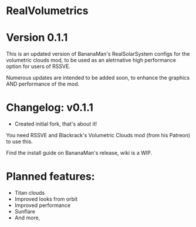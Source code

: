 # RealVolumetrics

# Version 0.1.1

This is an updated version of BananaMan's RealSolarSystem configs for the volumetric clouds mod, to be used as an aletrnative high performance option for users of RSSVE.

Numerous updates are intended to be added soon, to enhance the graphics AND performance of the mod.

# Changelog: v0.1.1
- Created initial fork, that's about it!



You need RSSVE and Blackrack's Volumetric Clouds mod (from his Patreon) to use this.

Find the install guide on BananaMan's release, wiki is a WIP.

# Planned features:

- Titan clouds
- Improved looks from orbit
- Improved performance
- Sunflare
- And more,
